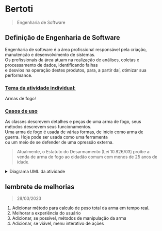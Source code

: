 # Bertoti
> Engenharia de Software

## Definição de Engenharia de Software
Engenharia de software é a área profissional responsável pela criação, manutenção e desenvolvimento de sistemas.<br>
Os profissionais da área atuam na realização de análises, coletas e processamento de dados, identificando falhas<br>
e desvios na operação destes produtos, para, a partir daí, otimizar sua performance.<br>

### <u>Tema da atividade individual:</u>
Armas de fogo!

### <u>Casos de uso</u>
As classes descrevem detalhes e peças de uma arma de fogo, seus métodos descrevem seus funcionamentos.<br>
Uma arma de fogo é usada de várias formas, de início como arma de guerra. Hoje pode ser usada como uma ferramenta<br>
ou um meio de se defender de uma opressão externa.<br>
> Atualmente, o Estatuto do Desarmamento (Lei 10.826/03) proíbe a venda de arma de fogo ao cidadão comum com menos de 25 anos de idade.

<details>
<summary> Diagrama UML da atividade </summary>
<br>  

![UML Bertoti](https://user-images.githubusercontent.com/111443621/229325459-a6142ec7-a53a-42b8-9da7-05361be63bce.png)

> V1.4.1
</details>

## lembrete de melhorias
> 28/03/2023

1. Adicionar método para calculo de peso total da arma em tempo real.
2. Melhorar a experiência do usuário
3. Adicionar, se possível, métodos de manipulação da arma
4. Adicionar, se viável, menu interativo de ações